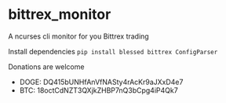 bittrex_monitor
===============

A ncurses cli monitor for you Bittrex trading

Install dependencies 
``pip install blessed bittrex ConfigParser``

Donations are welcome
* DOGE: DQ415bUNHfAnVfNASty4rAcKr9aJXxD4e7 
* BTC: 18octCdNZT3QXjkZHBP7nQ3bCpg4iP4Qk7
